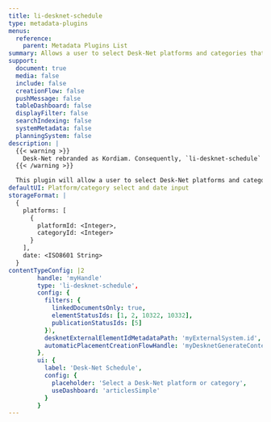 ```yaml
---
title: li-desknet-schedule
type: metadata-plugins
menus:
  reference:
    parent: Metadata Plugins List
summary: Allows a user to select Desk-Net platforms and categories that they would like to view in the Desk-Net Schedule side panel.
support:
  document: true
  media: false
  include: false
  creationFlow: false
  pushMessage: false
  tableDashboard: false
  displayFilter: false
  searchIndexing: false
  systemMetadata: false
  planningSystem: false
description: |
  {{< warning >}}
    Desk-Net rebranded as Kordiam. Consequently, `li-desknet-schedule` has been deprecated as of {{< release "release-2024-11" >}} and will be removed in {{< release "release-2025-05" >}}. Please use [`li-kordiam-schedule`]({{< ref "/reference/document/metadata/plugins/li-kordiam-schedule" >}}) instead. For more details, refer to our [Desk-Net to Kordiam migration guide]({{< ref "/guides/integrations/desknet-to-kordiam-migration" >}}).
  {{< /warning >}}

  This plugin will allow a user to select Desk-Net platforms and categories that they would like to view in the Desk-Net Schedule side panel. Once selected the Desk-Net button in the editor becomes active and the side panel can be opened. It is possible to lock the schedule to a specific date, as well as filter the Desk-Net stories that are displayed. Further details can be found in the [Desk-Net Schedule Guide]({{< ref "/guides/integrations/desknet-schedule" >}}).
defaultUI: Platform/category select and date input
storageFormat: |
  {
    platforms: [
      {
        platformId: <Integer>,
        categoryId: <Integer>
      }
    ],
    date: <ISO8601 String>
  }
contentTypeConfig: |2
        handle: 'myHandle'
        type: 'li-desknet-schedule',
        config: {
          filters: {
            linkedDocumentsOnly: true,
            elementStatusIds: [1, 2, 10322, 10332],
            publicationStatusIds: [5]
          }),
          desknetExternalElementIdMetadataPath: 'myExternalSystem.id',
          automaticPlacementCreationFlowHandle: 'myDesknetGenerateContentFlow'
        },
        ui: {
          label: 'Desk-Net Schedule',
          config: {
            placeholder: 'Select a Desk-Net platform or category',
            useDashboard: 'articlesSimple'
          }
        }
---
```

